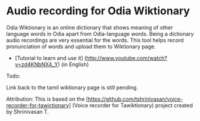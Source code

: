 Audio recording for Odia Wiktionary
===================================

Odia Wiktionary is an online dictionary that shows meaning of other language words in Odia apart from Odia-language words. Being a dictionary audio recordings are very essential for the words. This tool helps record pronunciation of words and upload them to Wiktionary page.

* [Tutorial to learn and use it] (http://www.youtube.com/watch?v=zd4KNbNX4_Y) (in English)

Todo:

Link back to the tamil wiktionary page is still pending.

Attribution:
This is based on the [https://github.com/tshrinivasan/voice-recorder-for-tawictionary] (Voice recorder for Tawiktionary) project created by Shrinivasan T.
